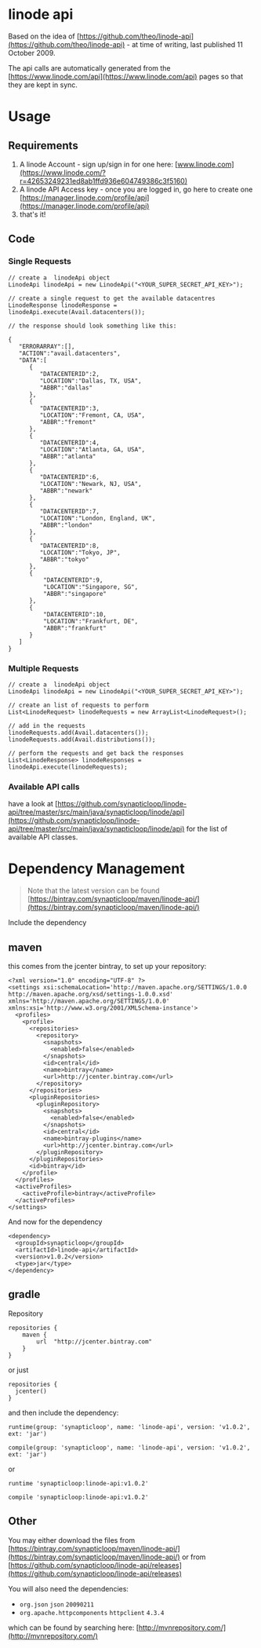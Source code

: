 # linode api 

Based on the idea of [https://github.com/theo/linode-api](https://github.com/theo/linode-api) - at time of writing, last published 11 October 2009.

The api calls are automatically generated from the [https://www.linode.com/api](https://www.linode.com/api) pages so that they are kept in sync.

# Usage

## Requirements

1. A linode Account - sign up/sign in for one here: [www.linode.com](https://www.linode.com/?r=42653249231ed8ab1ffd936e604749386c3f5160)
2. A linode API Access key - once you are logged in, go here to create one [https://manager.linode.com/profile/api](https://manager.linode.com/profile/api)
3. that's it!

## Code

### Single Requests

    // create a  linodeApi object
    LinodeApi linodeApi = new LinodeApi("<YOUR_SUPER_SECRET_API_KEY>");
    
    // create a single request to get the available datacentres
    LinodeResponse linodeResponse = linodeApi.execute(Avail.datacenters());
    
    // the response should look something like this:
    
    {
       "ERRORARRAY":[],
       "ACTION":"avail.datacenters",
       "DATA":[
          {
             "DATACENTERID":2,
             "LOCATION":"Dallas, TX, USA",
             "ABBR":"dallas"
          },
          {
             "DATACENTERID":3,
             "LOCATION":"Fremont, CA, USA",
             "ABBR":"fremont"
          },
          {
             "DATACENTERID":4,
             "LOCATION":"Atlanta, GA, USA",
             "ABBR":"atlanta"
          },
          {
             "DATACENTERID":6,
             "LOCATION":"Newark, NJ, USA",
             "ABBR":"newark"
          },
          {
             "DATACENTERID":7,
             "LOCATION":"London, England, UK",
             "ABBR":"london"
          },
          {
             "DATACENTERID":8,
             "LOCATION":"Tokyo, JP",
             "ABBR":"tokyo"
          },
          {
              "DATACENTERID":9,
              "LOCATION":"Singapore, SG",
              "ABBR":"singapore"
          },
          {
              "DATACENTERID":10,
              "LOCATION":"Frankfurt, DE",
              "ABBR":"frankfurt"
          }
       ]
    }
    
### Multiple Requests

    // create a  linodeApi object
    LinodeApi linodeApi = new LinodeApi("<YOUR_SUPER_SECRET_API_KEY>");

    // create an list of requests to perform
    List<LinodeRequest> linodeRequests = new ArrayList<LinodeRequest>();
    
    // add in the requests
    linodeRequests.add(Avail.datacenters());
    linodeRequests.add(Avail.distributions());
    
    // perform the requests and get back the responses
    List<LinodeResponse> linodeResponses = linodeApi.execute(linodeRequests);

### Available API calls

have a look at [https://github.com/synapticloop/linode-api/tree/master/src/main/java/synapticloop/linode/api](https://github.com/synapticloop/linode-api/tree/master/src/main/java/synapticloop/linode/api) for the list of available API classes.

# Dependency Management

> Note that the latest version can be found [https://bintray.com/synapticloop/maven/linode-api/](https://bintray.com/synapticloop/maven/linode-api/)

Include the dependency

## maven

this comes from the jcenter bintray, to set up your repository:

    <?xml version="1.0" encoding="UTF-8" ?>
    <settings xsi:schemaLocation='http://maven.apache.org/SETTINGS/1.0.0 http://maven.apache.org/xsd/settings-1.0.0.xsd' xmlns='http://maven.apache.org/SETTINGS/1.0.0' xmlns:xsi='http://www.w3.org/2001/XMLSchema-instance'>
      <profiles>
        <profile>
          <repositories>
            <repository>
              <snapshots>
                <enabled>false</enabled>
              </snapshots>
              <id>central</id>
              <name>bintray</name>
              <url>http://jcenter.bintray.com</url>
            </repository>
          </repositories>
          <pluginRepositories>
            <pluginRepository>
              <snapshots>
                <enabled>false</enabled>
              </snapshots>
              <id>central</id>
              <name>bintray-plugins</name>
              <url>http://jcenter.bintray.com</url>
            </pluginRepository>
          </pluginRepositories>
          <id>bintray</id>
        </profile>
      </profiles>
      <activeProfiles>
        <activeProfile>bintray</activeProfile>
      </activeProfiles>
    </settings>

And now for the dependency

    <dependency>
      <groupId>synapticloop</groupId>
      <artifactId>linode-api</artifactId>
      <version>v1.0.2</version>
      <type>jar</type>
    </dependency>
 
 
## gradle

Repository

    repositories {
        maven {
            url  "http://jcenter.bintray.com" 
        }
    }
 
 or just
 
    repositories {
      jcenter()
    }

and then include the dependency:

    runtime(group: 'synapticloop', name: 'linode-api', version: 'v1.0.2', ext: 'jar')

    compile(group: 'synapticloop', name: 'linode-api', version: 'v1.0.2', ext: 'jar')
 
or 

    runtime 'synapticloop:linode-api:v1.0.2'

    compile 'synapticloop:linode-api:v1.0.2'
    
## Other

You may either download the files from [https://bintray.com/synapticloop/maven/linode-api/](https://bintray.com/synapticloop/maven/linode-api/) or from [https://github.com/synapticloop/linode-api/releases](https://github.com/synapticloop/linode-api/releases)

You will also need the dependencies:

 - `org.json` `json` `20090211`
 - `org.apache.httpcomponents` `httpclient` `4.3.4`

which can be found by searching here: [http://mvnrepository.com/](http://mvnrepository.com/)
